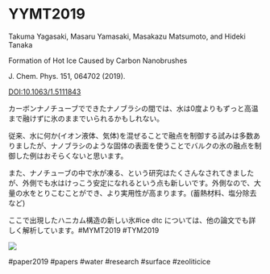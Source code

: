 # YYMT2019

Takuma Yagasaki, Masaru Yamasaki, Masakazu Matsumoto, and Hideki Tanaka

Formation of Hot Ice Caused by Carbon Nanobrushes

J. Chem. Phys. 151, 064702 (2019).

[DOI:10.1063/1.5111843](https://doi.org/10.1063/1.5111843)



カーボンナノチューブでできたナノブラシの間では、水は0度よりもずっと高温まで融けずに氷のままでいられるかもしれない。



従来、水に何か(イオン液体、気体)を混ぜることで融点を制御する試みは多数ありましたが、ナノブラシのような固体の表面を使うことでバルクの氷の融点を制御した例はおそらくないと思います。



また、ナノチューブの中で水が凍る、という研究はたくさんなされてきましたが、外側でも水はけっこう安定になれるという点も新しいです。外側なので、大量の水をとりこむことができ、より実用性が高まります。(蓄熱材料、塩分除去など)



ここで出現したハニカム構造の新しい氷#ice dtc については、他の論文でも詳しく解析しています。#MYMT2019  #TYM2019 



![](https://live.staticflickr.com/65535/48306798386_1fe381a6b0_z_d.jpg)





#paper2019 #papers #water #research #surface #zeoliticice 



